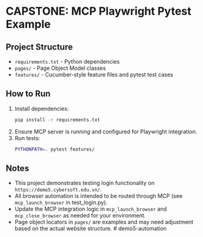 # CAPSTONE: MCP Playwright Pytest Example

## Project Structure

- `requirements.txt` - Python dependencies
- `pages/` - Page Object Model classes
- `features/` - Cucumber-style feature files and pytest test cases

## How to Run

1. Install dependencies:
   ```bash
   pip install -r requirements.txt
   ```
2. Ensure MCP server is running and configured for Playwright integration.
3. Run tests:
   ```bash
   PYTHONPATH=. pytest features/
   ```

## Notes
- This project demonstrates testing login functionality on `https://demo5.cybersoft.edu.vn/`.
- All browser automation is intended to be routed through MCP (see `mcp_launch_browser` in test_login.py).
- Update the MCP integration logic in `mcp_launch_browser` and `mcp_close_browser` as needed for your environment.
- Page object locators in `pages/` are examples and may need adjustment based on the actual website structure. #   d e m o 5 - a u t o m a t i o n  
 